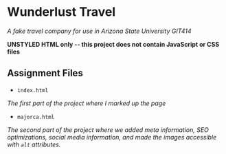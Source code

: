 # Wunderlust Travel

_A fake travel company for use in Arizona State University GIT414_

**UNSTYLED HTML only -- this project does not contain JavaScript or CSS files**

## Assignment Files

- ```index.html```

_The first part of the project where I marked up the page_

- ```majorca.html```

_The second part of the project where we added meta information, SEO optimizations, social media information, and made the images accessible with ```alt``` attributes._

